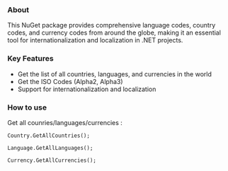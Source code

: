 ﻿### About

This NuGet package provides comprehensive language codes, country codes, and currency codes from around the globe, making it an essential tool for internationalization and localization in .NET projects.

### Key Features

- Get the list of all countries, languages, and currencies in the world
- Get the ISO Codes (Alpha2, Alpha3)
- Support for internationalization and localization

### How to use

Get all counries/languages/currencies :
```
Country.GetAllCountries();

Language.GetAllLanguages();

Currency.GetAllCurrencies();
```